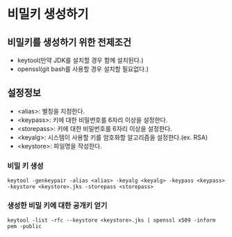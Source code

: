 # 비밀키 생성하기
## 비밀키를 생성하기 위한 전제조건
* keytool(만약 JDK를 설치할 경우 함께 설치된다.)
* openssl(git bash를 사용할 경우 설치할 필요없다.)

## 설정정보
* \<alias>: 별칭을 지정한다.
* \<keypass>: 키에 대한 비밀번호를 6자리 이상을 설정한다.
* \<storepass>: 키에 대한 비밀번호를 6자리 이상을 설정한다.
* \<keyalg>: 시스템이 사용할 키를 암호화할 알고리즘을 설정한다.(ex. RSA)
* \<keystore>: 파일명을 작성한다.

### 비밀 키 생성
```
keytool -genkeypair -alias <alias> -keyalg <keyalg> -keypass <keypass> -keystore <keystore>.jks -storepass <storepass>
```

### 생성한 비밀 키에 대한 공개키 얻기
```
keytool -list -rfc --keystore <keystore>.jks | openssl x509 -inform pem -public
```
